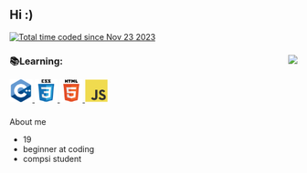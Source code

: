 <h2 align="left">Hi :)</h2>

<a href="https://wakatime.com/@018bfc0e-5520-4780-9409-6997bcaed715">
  <img src="https://wakatime.com/badge/user/018bfc0e-5520-4780-9409-6997bcaed715.svg" alt="Total time coded since Nov 23 2023" />
</a>


  
</div>

###

<img align="right" height="150" src="https://media.tenor.com/rYRJdAncXUcAAAAi/%E5%B0%8F%E4%B8%B8%E5%AD%90-chibimaru.gif"  />

###

  <h3 align="left">📚Learning:</h3>
<p align="left"> <a href="https://www.w3schools.com/cpp/" target="_blank" rel="noreferrer"> <img src="https://raw.githubusercontent.com/devicons/devicon/master/icons/cplusplus/cplusplus-original.svg" alt="cplusplus" width="40" height="40"/> </a> <a href="https://www.w3schools.com/css/" target="_blank" rel="noreferrer"> <img src="https://raw.githubusercontent.com/devicons/devicon/master/icons/css3/css3-original-wordmark.svg" alt="css3" width="40" height="40"/> </a> <a href="https://www.w3.org/html/" target="_blank" rel="noreferrer"> <img src="https://raw.githubusercontent.com/devicons/devicon/master/icons/html5/html5-original-wordmark.svg" alt="html5" width="40" height="40"/> </a> <a href="https://developer.mozilla.org/en-US/docs/Web/JavaScript" target="_blank" rel="noreferrer"> <img src="https://raw.githubusercontent.com/devicons/devicon/master/icons/javascript/javascript-original.svg" alt="javascript" width="40" height="40"/> </a>  </p>
 

###
About me 
- 19
- beginner at coding
- compsi student

###

<br clear="both">


###
